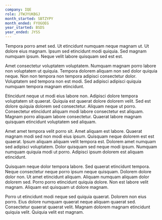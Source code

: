 ```yaml
---
company: IQE
role: JTWJYUKBGJ
month_started: SBTZYPY
month_ended: FYOGOEG
year_started: BSDS
year_ended: JYSS
---
```


Tempora porro amet sed. Ut etincidunt numquam neque magnam ut. Ut dolore eius magnam. Ipsum sed etincidunt modi quiquia. Sed magnam numquam ipsum. Neque velit labore quisquam sed est est.

Amet consectetur voluptatem voluptatem. Numquam magnam porro labore non voluptatem ut quiquia. Tempora dolorem aliquam non sed dolor quiquia neque. Non non tempora non tempora adipisci consectetur dolor. Voluptatem sed tempora non est modi. Sed adipisci adipisci quiquia numquam tempora magnam etincidunt.

Etincidunt neque ut modi eius labore non. Adipisci dolore tempora voluptatem sit quaerat. Quiquia est quaerat dolore dolorem velit. Sed est dolore quiquia dolorem sed consectetur. Aliquam neque ut porro. Consectetur etincidunt aliquam modi labore consectetur est aliquam. Magnam porro aliquam labore consectetur. Quaerat labore magnam quisquam etincidunt voluptatem sed aliquam.

Amet amet tempora velit porro sit. Amet aliquam est labore. Quaerat magnam modi sed non modi eius ipsum. Quisquam neque dolorem est est quaerat. Ipsum aliquam aliquam velit tempora est. Dolorem amet numquam sed adipisci voluptatem. Dolor quisquam sed neque modi ipsum. Numquam numquam quiquia modi ut porro. Adipisci ipsum dolorem est aliquam etincidunt.

Quisquam neque dolor tempora labore. Sed quaerat etincidunt tempora. Neque consectetur neque porro ipsum neque quisquam. Dolorem dolore dolor non. Ut amet etincidunt aliquam. Aliquam numquam aliquam dolor dolorem sed. Porro porro etincidunt quiquia dolore. Non est labore velit magnam. Aliquam est quisquam ut dolore magnam.

Porro ut etincidunt modi neque sed quiquia quaerat. Dolorem non eius porro. Eius dolore numquam quaerat neque aliquam quaerat sed. Consectetur quaerat quaerat velit. Magnam dolorem magnam etincidunt quiquia velit. Quiquia velit est magnam.
    